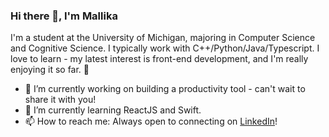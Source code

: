 ### Hi there 👋, I'm Mallika
I'm a student at the University of Michigan, majoring in Computer Science and Cognitive Science. I typically work with C++/Python/Java/Typescript. I love to learn - my latest interest is front-end development, and I'm really enjoying it so far. 🚀

- 🎯 I’m currently working on building a productivity tool - can't wait to share it with you!
- 🌱 I’m currently learning ReactJS and Swift.
- 📫 How to reach me: Always open to connecting on [LinkedIn](https://www.linkedin.com/in/mallikamiglani/)!


<!--
**mallikamiglani/mallikamiglani** is a ✨ _special_ ✨ repository because its `README.md` (this file) appears on your GitHub profile.

[<img src='https://cdn.jsdelivr.net/npm/simple-icons@3.0.1/icons/linkedin.svg' alt='linkedin' height='40'>](https://www.linkedin.com/in/mallikamiglani/)  

Here are some ideas to get you started:

- 🔭 I’m currently working on ...
- 🌱 I’m currently learning ...
- 👯 I’m looking to collaborate on ...
- 🤔 I’m looking for help with ...
- 💬 Ask me about ...
- 📫 How to reach me: ...
- 😄 Pronouns: ...
- ⚡ Fun fact: ...
-->
